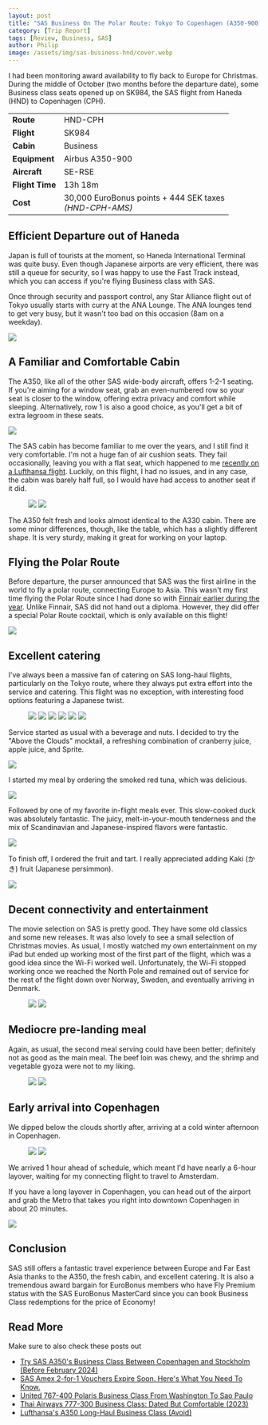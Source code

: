 ```yaml
---
layout: post
title: "SAS Business On The Polar Route: Tokyo To Copenhagen (A350-900)"
category: [Trip Report]
tags: [Review, Business, SAS]
author: Philip
image: /assets/img/sas-business-hnd/cover.webp
---
```


I had been monitoring award availability to fly back to Europe for Christmas. During the middle of October (two months before the departure date), some Business class seats opened up on SK984, the SAS flight from Haneda (HND) to Copenhagen (CPH).

<table>
<tr>
  <td><b>Route</b></td>
  <td>HND-CPH</td>
</tr>
<tr>
  <td><b>Flight</b></td>
  <td>SK984</td>
</tr>
<tr>
  <td><b>Cabin</b></td>
  <td>Business</td>
</tr>
<tr>
  <td><b>Equipment</b></td>
  <td>Airbus A350-900</td>
</tr>
<tr>
  <td><b>Aircraft</b></td>
  <td>SE-RSE</td>
</tr>
<tr>
  <td><b>Flight Time</b></td>
  <td>13h 18m</td>
</tr>
<tr>
  <td><b>Cost</b></td>
  <td>30,000 EuroBonus points + 444 SEK taxes <br><i>(HND-CPH-AMS)</i></td>
</tr>
</table>

## Efficient Departure out of Haneda

Japan is full of tourists at the moment, so Haneda International Terminal was quite busy. Even though Japanese airports are very efficient, there was still a queue for security, so I was happy to use the Fast Track instead, which you can access if you're flying Business class with SAS.

Once through security and passport control, any Star Alliance flight out of Tokyo usually starts with curry at the ANA Lounge. The ANA lounges tend to get very busy, but it wasn't too bad on this occasion (8am on a weekday).

![](/assets/img/sas-business-hnd/curry.webp)

## A Familiar and Comfortable Cabin

The A350, like all of the other SAS wide-body aircraft, offers 1-2-1 seating. If you're aiming for a window seat, grab an even-numbered row so your seat is closer to the window, offering extra privacy and comfort while sleeping. Alternatively, row 1 is also a good choice, as you'll get a bit of extra legroom in these seats.

<img src="/assets/img/sas-business-hnd/seatmap.webp" />

The SAS cabin has become familiar to me over the years, and I still find it very comfortable. I'm not a huge fan of air cushion seats. They fail occasionally, leaving you with a flat seat, which happened to me [recently on a Lufthansa flight](/lufthansa-long-haul-business-a350/). Luckily, on this flight, I had no issues, and in any case, the cabin was barely half full, so I would have had access to another seat if it did.

<figure>
<img src="/assets/img/sas-business-hnd/seat1.webp" />
<img src="/assets/img/sas-business-hnd/seat2.webp" />
</figure>

The A350 felt fresh and looks almost identical to the A330 cabin. There are some minor differences, though, like the table, which has a slightly different shape. It is very sturdy, making it great for working on your laptop.

## Flying the Polar Route

Before departure, the purser announced that SAS was the first airline in the world to fly a polar route, connecting Europe to Asia. This wasn't my first time flying the Polar Route since I had done so with [Finnair earlier during the year](/finnair-hel-hnd-business/). Unlike Finnair, SAS did not hand out a diploma. However, they did offer a special Polar Route cocktail, which is only available on this flight!

<img src="/assets/img/sas-business-hnd/cocktail.webp" />

## Excellent catering

I've always been a massive fan of catering on SAS long-haul flights, particularly on the Tokyo route, where they always put extra effort into the service and catering. This flight was no exception, with interesting food options featuring a Japanese twist.

<figure>
<img src="/assets/img/sas-business-hnd/menu1.webp" />
<img src="/assets/img/sas-business-hnd/menu2.webp" />
<img src="/assets/img/sas-business-hnd/menu3.webp" />
<img src="/assets/img/sas-business-hnd/menu4.webp" />
<img src="/assets/img/sas-business-hnd/menu5.webp" />
<img src="/assets/img/sas-business-hnd/menu6.webp" />
</figure>

Service started as usual with a beverage and nuts. I decided to try the "Above the Clouds" mocktail, a refreshing combination of cranberry juice, apple juice, and Sprite.

<img src="/assets/img/sas-business-hnd/mocktail.webp" />

I started my meal by ordering the smoked red tuna, which was delicious.

<img src="/assets/img/sas-business-hnd/meal1.webp" />

Followed by one of my favorite in-flight meals ever. This slow-cooked duck was absolutely fantastic. The juicy, melt-in-your-mouth tenderness and the mix of Scandinavian and Japanese-inspired flavors were fantastic.

<img src="/assets/img/sas-business-hnd/meal2.webp" />

To finish off, I ordered the fruit and tart. I really appreciated adding Kaki (かき) fruit (Japanese persimmon).

<img src="/assets/img/sas-business-hnd/meal3.webp" />

## Decent connectivity and entertainment

The movie selection on SAS is pretty good. They have some old classics and some new releases. It was also lovely to see a small selection of Christmas movies. As usual, I mostly watched my own entertainment on my iPad but ended up working most of the first part of the flight, which was a good idea since the Wi-Fi worked well. Unfortunately, the Wi-Fi stopped working once we reached the North Pole and remained out of service for the rest of the flight down over Norway, Sweden, and eventually arriving in Denmark.

<figure>
<img src="/assets/img/sas-business-hnd/ife.webp" />
<img src="/assets/img/sas-business-hnd/work.webp" />
</figure>

## Mediocre pre-landing meal

Again, as usual, the second meal serving could have been better; definitely not as good as the main meal. The beef loin was chewy, and the shrimp and vegetable gyoza were not to my liking.

<figure>
<img src="/assets/img/sas-business-hnd/meal4.webp" />
<img src="/assets/img/sas-business-hnd/meal5.webp" />
</figure>

## Early arrival into Copenhagen

We dipped below the clouds shortly after, arriving at a cold winter afternoon in Copenhagen.

<figure>
<img src="/assets/img/sas-business-hnd/view1.webp" />
<img src="/assets/img/sas-business-hnd/view2.webp" />
</figure>

We arrived 1 hour ahead of schedule, which meant I'd have nearly a 6-hour layover, waiting for my connecting flight to travel to Amsterdam.

If you have a long layover in Copenhagen, you can head out of the airport and grab the Metro that takes you right into downtown Copenhagen in about 20 minutes.

<img src="/assets/img/sas-business-hnd/metro.webp" />

## Conclusion

SAS still offers a fantastic travel experience between Europe and Far East Asia thanks to the A350, the fresh cabin, and excellent catering. It is also a tremendous award bargain for EuroBonus members who have Fly Premium status with the SAS EuroBonus MasterCard since you can book Business Class redemptions for the price of Economy!

## Read More

Make sure to also check these posts out

- [Try SAS A350's Business Class Between Copenhagen and Stockholm (Before February 2024)](https://blog.awardfares.com/sas-a350-arn-cph/)
- [SAS Amex 2-for-1 Vouchers Expire Soon. Here's What You Need To Know.](https://blog.awardfares.com/sas-amex-2-for-1-2023/)
- [United 767-400 Polaris Business Class From Washington To Sao Paulo](https://blog.awardfares.com/united-polaris-review-2023/)
- [Thai Airways 777-300 Business Class: Dated But Comfortable (2023)](https://blog.awardfares.com/thai-business-review-2023/)
- [Lufthansa's A350 Long-Haul Business Class (Avoid)](https://blog.awardfares.com/lufthansa-long-haul-business-a350/)


<script type="application/ld+json">
{
  "@context": "https://schema.org/", 
  "@type": "Product", 
  "name": "SAS A350-900 Business Class",
  "image": "https://blog.awardfares.com/assets/img/sas-business-hnd/cover.webp",
  "description": "My experience on SAS A350 Business Class from Tokyo Haneda to Copenhagen",
  "brand": {
    "@type": "Brand",
    "name": "Scandinavian Airlines SAS"
  },
  "aggregateRating": {
    "@type": "AggregateRating",
    "ratingValue": "4.4",
    "bestRating": "5",
    "worstRating": "1",
    "ratingCount": "1",
    "reviewCount": "1"
  },
  "review": {
    "@type": "Review",
    "reviewBody": "I was impressed by the efficiency of the Fast Track security, a boon for Business class travelers amidst the bustling Haneda International Terminal. The comfort of the SAS A350's 1-2-1 seating arrangement, especially in the even-numbered window seats, added to my comfort, despite my general reservations about air cushion seats. The highlight of the journey was undoubtedly the catering, with its delightful Japanese twist, particularly the smoked red tuna and the exquisite slow-cooked duck. Flying the Polar Route was a unique experience, enhanced by a special cocktail, although the in-flight entertainment and Wi-Fi connectivity had room for improvement. The only downside was the mediocre pre-landing meal, but the early arrival in Copenhagen and the convenient metro connection to the city center for longer layovers more than made up for it. Overall, this flight with SAS reaffirmed my appreciation for their excellent service, particularly for EuroBonus members seeking Business Class experiences.",
    "reviewRating": {
      "@type": "Rating",
      "ratingValue": "4.4",
      "bestRating": "5",
      "worstRating": "1"
    },
    "datePublished": "2023-12-27",
    "author": {"@type": "Person", "name": "Philip Bergqvist"},
    "publisher": {"@type": "Organization", "name": "AwardFares"}
  }
}
</script>